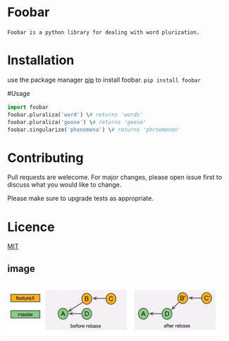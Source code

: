 # Foobar

` Foobar is a python library for dealing with word plurization. `

# Installation 
use the package manager [pip](https://www.datacamp.com/community/tutorials/python-install-pip?utm_source=adwords_ppc&utm_campaignid=1455363063&utm_adgroupid=65083631748&utm_device=c&utm_keyword=&utm_matchtype=b&utm_network=g&utm_adpostion=&utm_creative=278443377095&utm_targetid=dsa-429603003980&utm_loc_interest_ms=&utm_loc_physical_ms=1005391&gclid=CjwKCAiA_Kz-BRAJEiwAhJNY73UtzLSpgOcdimUVuI_3khnM--aEtlKw2IXOLNkBSNLxhN1Q4d2A6BoCMrYQAvD_BwE) to install foobar.
`pip install foobar`

#Usage
```python
import foobar
foobar.pluraliza('word') \# returns 'words'
foobar.pluraliza('goose') \# returns 'geese'
foobar.singularize('phenomena') \# returns 'phrnomenon'
```
# Contributing 
Pull requests are welecome. For major changes, please open issue first to discuss what you
would like to change.

Please make sure to upgrade tests as appropriate.

# Licence
[MIT](https://programs.edx.org/partner-mit?g_acctid=926-195-8061&g_campaign=gs-free-nonbrand-partner-mit&g_campaignid=896085724&g_adgroupid=44648143357&g_adid=263002145180&g_keyword=courses%20in%20mit%20usa&g_keywordid=kwd-301205704055&g_network=g&utm_source=adwords&gclid=CjwKCAiA_Kz-BRAJEiwAhJNY7xVPrHX71_PGKSpQo_n3Uw9ILjd7WhILYCCrKn62e7Mp7U01nqWoehoCCngQAvD_BwE)

## image

![rebase](https://github.com/AhmedAdel-Elfeky/lab2_remote_repo/blob/main/imgs/pic.jpg)
